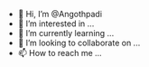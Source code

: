 - 👋 Hi, I’m @Angothpadi
- 👀 I’m interested in ...
- 🌱 I’m currently learning ...
- 💞️ I’m looking to collaborate on ...
- 📫 How to reach me ...

<!---
Angothpadi/Angothpadi is a ✨ special ✨ repository because its `README.md` (this file) appears on your GitHub profile.
You can click the Preview link to take a look at your changes.
--->
